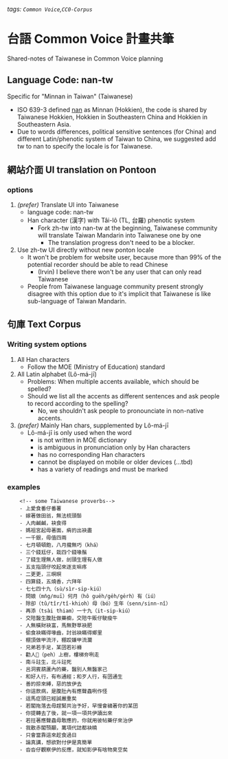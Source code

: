 ###### tags: `Common Voice`,`CC0-Corpus`

# 台語 Common Voice 計畫共筆
Shared-notes of Taiwanese in Common Voice planning


## Language Code: nan-tw

Specific for "Minnan in Taiwan" (Taiwanese)

- ISO 639-3 defined [nan](https://iso639-3.sil.org/code/nan) as Minnan (Hokkien), the code is shared by Taiwanese Hokkien, Hokkien in Southeastern China and Hokkien in Southeastern Asia.
- Due to words differences, political sensitive sentences (for China) and different Latin/phenotic system of Taiwan to China, we suggested add tw to nan to specify the locale is for Taiwanese. 

## 網站介面 UI translation on Pontoon

### options
1. *(prefer)* Translate UI into Taiwanese
    - language code: nan-tw
    - Han character (漢字) with Tâi-lô (TL, 台羅) phenotic system
        - Fork zh-tw into nan-tw at the beginning, Taiwanese community will translate Taiwan Mandarin into Taiwanese one by one
            - The translation progress don't need to be a blocker.
2. Use zh-tw UI directly without new ponton locale
    - It won't be problem for website user, because more than 99% of the potential recorder should be able to read Chinese
        - (Irvin) I believe there won't be any user that can only read Taiwanese 
    - People from Taiwanese language community present strongly disagree with this option due to it's implicit that Taiwanese is like sub-language of Taiwan Mandarin.

## 句庫 Text Corpus

### Writing system options
1. All Han characters
    - Follow the MOE (Ministry of Education) standard
2. All Latin alphabet (Lô-má-jī)
    - Problems: When multiple accents available, which should be spelled?
    - Should we list all the accents as different sentences and ask people to record according to the spelling? 
        - No, we shouldn't ask people to pronounciate in non-native accents.
3. *(prefer)* Mainly Han chars, supplemented by Lô-má-jī
    - Lô-má-jī is only used when the word
        - is not written in MOE dictionary
        - is ambiguous in pronunciation only by Han characters
        - has no corresponding Han characters
        - cannot be displayed on mobile or older devices (...tbd) 
        - has a variety of readings and must be marked

### examples
        <!-- some Taiwanese proverbs-->
        - 上愛食番仔番薯
        - 嫁著做田翁，無法梳頭鬃
        - 人肉鹹鹹，袂食得
        - 媽祖宮起毋著面，痟的出袂盡
        - 一千銀，毋值四兩
        - 七月頓頓飽，八月攏無巧（khá）
        - 三个錢尪仔，栽四个錢喙鬚
        - 了錢生理無人做，刣頭生理有人做
        - 五支指頭仔咬起來逐支嘛疼
        - 二更更，三暝暝
        - 四算錢，五燒香，六拜年
        - 七七四十九（sù/sìr-si̍p-kiú）
        - 問娘（mn̄g/muī）何月（hô gue̍h/ge̍h/ge̍rh）有（iú）
        - 除卻（tû/tîr/tî-khioh）母（bó）生年（senn/sinn-nî）
        - 再添（tsài thiam）一十九（it-si̍p-kiú）
        - 交陪醫生腹肚做藥櫥，交陪牛販仔駛瘦牛
        - 人無橫財袂富，馬無野草袂肥
        - 偷食袂瞞得喙齒，討翁袂瞞得鄉里
        - 棚頂做甲流汗，棚跤嫌甲流瀾
        - 兄弟若手足，某囝若衫褲
        - 勸人𬦰（peh）上樹，樓梯夯咧走
        - 南斗註生，北斗註死
        - 呂洞賓葫蘆內的藥，醫別人無醫家己
        - 和好人行，有布通經；和歹人行，有囝通生
        - 善的掠來縛，惡的放伊去
        - 你這款病，是腹肚內有應聲蟲咧作怪
        - 這馬症頭已經誠嚴重矣
        - 若閣拖落去毋趕緊共治予好，早慢會穢著你的某囝
        - 你提轉去了後，就一項一項共伊讀出來
        - 若拄著應聲蟲毋敢應的，你就用彼帖藥仔來治伊
        - 我散赤閣頇顢，萬項代誌都袂曉
        - 只會當靠這來趁食過日
        - 論真講，想欲對付伊是真簡單
        - 沓沓仔觀察伊的反應，就知影伊有啥物臭空矣



